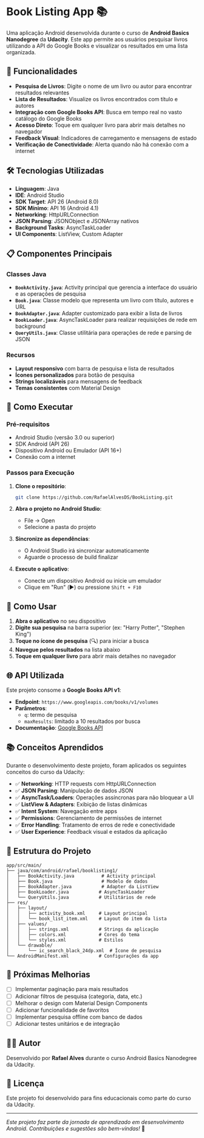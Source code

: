 # Book Listing App 📚

Uma aplicação Android desenvolvida durante o curso de **Android Basics Nanodegree** da **Udacity**. Este app permite aos usuários pesquisar livros utilizando a API do Google Books e visualizar os resultados em uma lista organizada.

## 📱 Funcionalidades

- **Pesquisa de Livros**: Digite o nome de um livro ou autor para encontrar resultados relevantes
- **Lista de Resultados**: Visualize os livros encontrados com título e autores
- **Integração com Google Books API**: Busca em tempo real no vasto catálogo do Google Books
- **Acesso Direto**: Toque em qualquer livro para abrir mais detalhes no navegador
- **Feedback Visual**: Indicadores de carregamento e mensagens de estado
- **Verificação de Conectividade**: Alerta quando não há conexão com a internet

## 🛠️ Tecnologias Utilizadas

- **Linguagem**: Java
- **IDE**: Android Studio
- **SDK Target**: API 26 (Android 8.0)
- **SDK Mínimo**: API 16 (Android 4.1)
- **Networking**: HttpURLConnection
- **JSON Parsing**: JSONObject e JSONArray nativos
- **Background Tasks**: AsyncTaskLoader
- **UI Components**: ListView, Custom Adapter

## 📋 Componentes Principais

### Classes Java

- **`BookActivity.java`**: Activity principal que gerencia a interface do usuário e as operações de pesquisa
- **`Book.java`**: Classe modelo que representa um livro com título, autores e URL
- **`BookAdapter.java`**: Adapter customizado para exibir a lista de livros
- **`BookLoader.java`**: AsyncTaskLoader para realizar requisições de rede em background
- **`QueryUtils.java`**: Classe utilitária para operações de rede e parsing de JSON

### Recursos

- **Layout responsivo** com barra de pesquisa e lista de resultados
- **Ícones personalizados** para botão de pesquisa
- **Strings localizáveis** para mensagens de feedback
- **Temas consistentes** com Material Design

## 🚀 Como Executar

### Pré-requisitos

- Android Studio (versão 3.0 ou superior)
- SDK Android (API 26)
- Dispositivo Android ou Emulador (API 16+)
- Conexão com a internet

### Passos para Execução

1. **Clone o repositório**:
   ```bash
   git clone https://github.com/RafaelAlvesDS/BookListing.git
   ```

2. **Abra o projeto no Android Studio**:
   - File → Open
   - Selecione a pasta do projeto

3. **Sincronize as dependências**:
   - O Android Studio irá sincronizar automaticamente
   - Aguarde o processo de build finalizar

4. **Execute o aplicativo**:
   - Conecte um dispositivo Android ou inicie um emulador
   - Clique em "Run" (▶️) ou pressione `Shift + F10`

## 📖 Como Usar

1. **Abra o aplicativo** no seu dispositivo
2. **Digite sua pesquisa** na barra superior (ex: "Harry Potter", "Stephen King")
3. **Toque no ícone de pesquisa** (🔍) para iniciar a busca
4. **Navegue pelos resultados** na lista abaixo
5. **Toque em qualquer livro** para abrir mais detalhes no navegador

## 🌐 API Utilizada

Este projeto consome a **Google Books API v1**:
- **Endpoint**: `https://www.googleapis.com/books/v1/volumes`
- **Parâmetros**: 
  - `q`: termo de pesquisa
  - `maxResults`: limitado a 10 resultados por busca
- **Documentação**: [Google Books API](https://developers.google.com/books/docs/v1/using)

## 📚 Conceitos Aprendidos

Durante o desenvolvimento deste projeto, foram aplicados os seguintes conceitos do curso da Udacity:

- ✅ **Networking**: HTTP requests com HttpURLConnection
- ✅ **JSON Parsing**: Manipulação de dados JSON
- ✅ **AsyncTask/Loaders**: Operações assíncronas para não bloquear a UI
- ✅ **ListView & Adapters**: Exibição de listas dinâmicas
- ✅ **Intent System**: Navegação entre apps
- ✅ **Permissions**: Gerenciamento de permissões de internet
- ✅ **Error Handling**: Tratamento de erros de rede e conectividade
- ✅ **User Experience**: Feedback visual e estados da aplicação

## 🔧 Estrutura do Projeto

```
app/src/main/
├── java/com/android/rafael/booklisting1/
│   ├── BookActivity.java          # Activity principal
│   ├── Book.java                  # Modelo de dados
│   ├── BookAdapter.java           # Adapter da ListView
│   ├── BookLoader.java           # AsyncTaskLoader
│   └── QueryUtils.java           # Utilitários de rede
├── res/
│   ├── layout/
│   │   ├── activity_book.xml     # Layout principal
│   │   └── book_list_item.xml    # Layout do item da lista
│   ├── values/
│   │   ├── strings.xml           # Strings da aplicação
│   │   ├── colors.xml            # Cores do tema
│   │   └── styles.xml            # Estilos
│   └── drawable/
│       └── ic_search_black_24dp.xml  # Ícone de pesquisa
└── AndroidManifest.xml           # Configurações da app
```

## 🎯 Próximas Melhorias

- [ ] Implementar paginação para mais resultados
- [ ] Adicionar filtros de pesquisa (categoria, data, etc.)
- [ ] Melhorar o design com Material Design Components
- [ ] Adicionar funcionalidade de favoritos
- [ ] Implementar pesquisa offline com banco de dados
- [ ] Adicionar testes unitários e de integração

## 👨‍💻 Autor

Desenvolvido por **Rafael Alves** durante o curso Android Basics Nanodegree da Udacity.

## 📄 Licença

Este projeto foi desenvolvido para fins educacionais como parte do curso da Udacity.

---

*Este projeto faz parte da jornada de aprendizado em desenvolvimento Android. Contribuições e sugestões são bem-vindas!* 🚀

